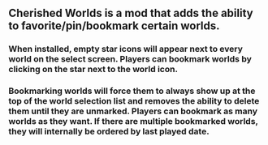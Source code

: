 ## Cherished Worlds is a mod that adds the ability to favorite/pin/bookmark certain worlds.

### When installed, empty star icons will appear next to every world on the select screen. Players can bookmark worlds by clicking on the star next to the world icon.

### Bookmarking worlds will force them to always show up at the top of the world selection list and removes the ability to delete them until they are unmarked. Players can bookmark as many worlds as they want. If there are multiple bookmarked worlds, they will internally be ordered by last played date.
